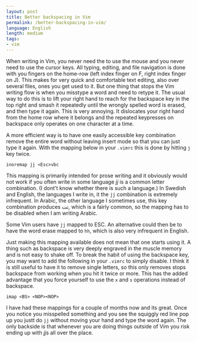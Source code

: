 ```yaml
---
layout: post
title: Better backspacing in Vim
permalink: /better-backspacing-in-vim/
language: English
length: medium
tags:
- vim
---
```

 
When writing in Vim, you never need the to use the mouse and you never need to use the cursor keys. All typing, editing, and file navigation is done with you fingers on the home-row (left index finger on F, right index finger on J). This makes for very quick and comfortable text editing, also over several files, ones you get used to it. But one thing that stops the Vim writing flow is when you misstype a word and need to retype it. The usual way to do this is to lift your right hand to reach for the backspace key in the top right and smash it repeatedly until the wrongly spelled word is erased, and then type it again. This is very annoying. It dislocates your right hand from the home row where it belongs and the repeated keypresses on backspace only operates on one character at a time.

A more efficient way is to have one easily accessible key combination remove the entire word without leaving insert mode so that you can just type it again. With the mapping below in your `.vimrc` this is done by hitting `j` key twice.

``` vim
inoremap jj <Esc>vbc
```

This mapping is primarily intended for prose writing and it obviously would not work if you often write in some language *jj* is a common letter combination. (I dont't know whether there is such a language.) In Swedish and English, the languages I write in, it the `jj` combination is extremely infrequent. In Arabic, the other language I sometimes use, this key combination produces تت, which is a fairly common, so the mapping has to be disabled when I am writing Arabic.

Some Vim users have `jj` mapped to ESC. An alternative could then be to have the word erase mapped to `hh`, which is also very infrequent in English. 

Just making this mapping available does not mean that one starts using it. A thing such as backspace is very deeply engraved in the muscle memory and is not easy to shake off. To break the habit of using the backspace key, you may want to add the following in your `.vimrc` to simply disable. I think it is still useful to have it to remove single letters, so this only removes stops backspace from working when you hit it twice or more. This has the added advantage that you force yourself to use the `x` and `s` operations instead of backspace.

``` vim
imap <BS> <NOP><NOP>
```

I have had these mappings for a couple of months now and its great. Once you notice you misspelled something and you see the squiggly red line pop up you justt do `jj` without moving your hand and type the word again. The only backside is that whenever you are doing things outside of Vim you risk ending up with *jj*s all over the place. 
